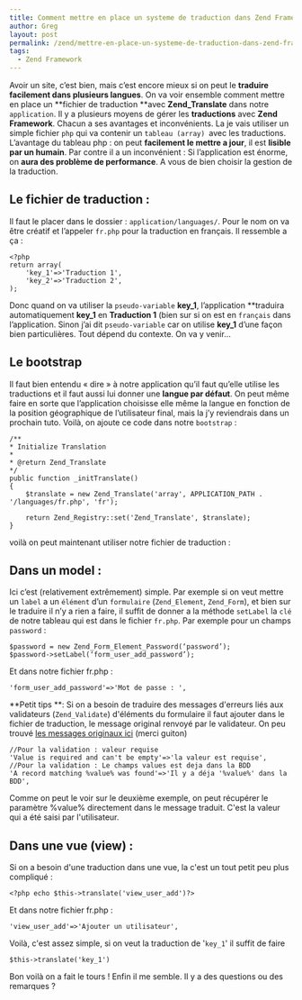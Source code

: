 ```yaml
---
title: Comment mettre en place un systeme de traduction dans Zend Framework
author: Greg
layout: post
permalink: /zend/mettre-en-place-un-systeme-de-traduction-dans-zend-framework.html
tags:
  - Zend Framework
---
```


Avoir un site, c’est bien, mais c’est encore mieux si on peut le **traduire
facilement dans plusieurs langues**. On va voir ensemble comment mettre en place
un **fichier de traduction **avec **Zend_Translate** dans notre `application`.
Il y a plusieurs moyens de gérer les **traductions** avec **Zend Framework**.
Chacun a ses avantages et inconvénients. La je vais utiliser un simple fichier
`php` qui va contenir un `tableau (array) `avec les traductions. L’avantage du
tableau php : on peut **facilement le mettre a jour**, il est **lisible par un
humain**. Par contre il a un inconvénient : Si l’application est énorme, on
**aura des problème de performance**. A vous de bien choisir la gestion de la
traduction.

## Le fichier de traduction :

Il faut le placer dans le dossier : `application/languages/`. Pour le nom on va
être créatif et l’appeler `fr.php` pour la traduction en français. Il ressemble
a ça :

    <?php
    return array(
        'key_1'=>'Traduction 1',
        'key_2'=>'Traduction 2',
    );

Donc quand on va utiliser la `pseudo-variable` **key_1**, l’application
**traduira automatiquement **key_1** en **Traduction 1** (bien sur si on est
en `français` dans l’application. Sinon j’ai dit `pseudo-variable` car on
utilise **key_1** d’une façon bien particulières. Tout dépend du contexte. On va
y venir...

## Le bootstrap

Il faut bien entendu « dire » à notre application qu’il faut qu’elle utilise les
traductions et il faut aussi lui donner une **langue par défaut**. On peut même
faire en sorte que l’application choisisse elle même la langue en fonction de la
position géographique de l’utilisateur final, mais la j’y reviendrais dans un
prochain tuto. Voilà, on ajoute ce code dans notre `bootstrap` :

    /**
    * Initialize Translation
    *
    * @return Zend_Translate
    */
    public function _initTranslate()
    {
        $translate = new Zend_Translate('array', APPLICATION_PATH . '/languages/fr.php', 'fr');

        return Zend_Registry::set('Zend_Translate', $translate);
    }

voilà on peut maintenant utiliser notre fichier de traduction :

## Dans un model :

Ici c’est (relativement extrêmement) simple. Par exemple si on veut mettre un
`label` a un `élément` d’un `formulaire`<span style="font-style: normal;">
(</span>`Zend_Element`, `Zend_Form`), et bien sur le traduire il n’y a rien a
faire, il suffit de donner a la méthode `setLabel` la `clé` de notre tableau qui
est dans le fichier `fr.php`. Par exemple pour un champs `password` :

    $password = new Zend_Form_Element_Password(‘password’);
    $password->setLabel(‘form_user_add_password’);

Et dans notre fichier fr.php :

    'form_user_add_password'=>'Mot de passe : ',

**Petit tips **: Si on a besoin de traduire des messages d'erreurs liés aux
validateurs (`Zend_Validate`) d'éléments du formulaire il faut ajouter dans le
fichier de traduction, le message original renvoyé par le validateur. On peu
trouvé [les messages originaux ici][1] (merci guiton)

    //Pour la validation : valeur requise
    'Value is required and can't be empty'=>'la valeur est requise',
    //Pour la validation : Le champs values est deja dans la BDD
    'A record matching %value% was found'=>'Il y a déja '%value%' dans la BDD',

Comme on peut le voir sur le deuxième exemple, on peut récupérer le
paramètre %value% directement dans le
message traduit. C'est la valeur qui a été saisi par l'utilisateur.

## Dans une vue (view) :

Si on a besoin d'une traduction dans une vue, la c'est un tout petit peu
plus compliqué :

    <?php echo $this->translate('view_user_add')?>

Et dans notre fichier fr.php :

    'view_user_add'=>'Ajouter un utilisateur',

Voilà, c'est assez simple, si on veut la traduction de '`key_1`' il suffit
de faire

    $this->translate('key_1')

Bon voilà on a fait le tours ! Enfin il me semble. Il y a des questions ou
des remarques ?

[1]: http://framework.zend.com/manual/fr/zend.validate.messages.html
